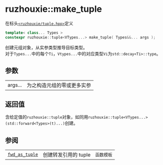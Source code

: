 # ruzhouxie::**make_tuple**
在标头[`<ruzhouxie/tuple.hpp>`]()定义
```cpp
template< class... Types >
constexpr ruzhouxie::tuple<VTypes...> make_tuple( Types&&... args );
```
创建元组对象，从实参类型推导目标类型。  
对于`Types...`中的每个`Ti`，`Vtypes...`中的对应类型`Vi`为`std::decay<Ti>::type`。
## 参数
|||
|-|-|
| args... | 为之构造元组的零或更多实参 |
## 返回值
含给定值的`ruzhouxie::tuple`对象，如同用`ruzhouxie::tuple<VTypes...>(std::forward<Types>(t)...)`创建。
## 参阅
||||
| --- | --- | --- |
| [`fwd_as_tuple`](fwd_as_tuple.md) | 创建转发引用的 tuple | `函数模板` |
